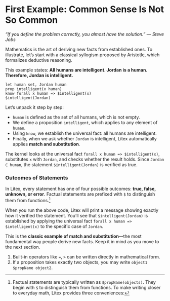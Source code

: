 # First Example: Common Sense Is Not So Common

_“If you define the problem correctly, you almost have the solution.”_
_— Steve Jobs_

Mathematics is the art of deriving new facts from established ones. To illustrate, let’s start with a classical syllogism proposed by Aristotle, which formalizes deductive reasoning.

This example states: **All humans are intelligent. Jordan is a human. Therefore, Jordan is intelligent.**

```litex
let human set, Jordan human
prop intelligent(x human)
know forall x human => $intelligent(x)
$intelligent(Jordan)
```

Let’s unpack it step by step:

* `human` is defined as the set of all humans, which is not empty.
* We define a proposition `intelligent`, which applies to any element of `human`.
* Using `know`, we establish the universal fact: all humans are intelligent.
* Finally, when we ask whether `Jordan` is intelligent, Litex automatically applies **match and substitution**.

The kernel looks at the universal fact `forall x human => $intelligent(x)`, substitutes `x` with `Jordan`, and checks whether the result holds. Since `Jordan ∈ human`, the statement `$intelligent(Jordan)` is verified as true.

### Outcomes of Statements

In Litex, every statement has one of four possible outcomes: **true, false, unknown, or error**.
Factual statements are prefixed with `$` to distinguish them from functions.[^1]

When you run the above code, Litex will print a message showing exactly how it verified the statement. You’ll see that `$intelligent(Jordan)` is established by applying the universal fact `forall x human => $intelligent(x)` to the specific case of `Jordan`.

This is the **classic example of match and substitution**—the most fundamental way people derive new facts. Keep it in mind as you move to the next section.

[^1]: Factual statements are typically written as `$propName(objects)`. They begin with `$` to distinguish them from functions. To make writing closer to everyday math, Litex provides three conveniences:

1. Built-in operators like `=`, `>` can be written directly in mathematical form.
2. If a proposition takes exactly two objects, you may write `object1 $propName object2`.
